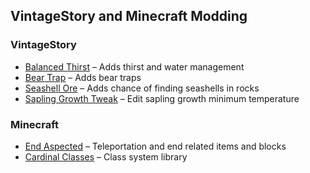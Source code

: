 ## VintageStory and Minecraft Modding
### VintageStory
- [Balanced Thirst](https://mods.vintagestory.at/balancedthirst) – Adds thirst and water management
- [Bear Trap](https://mods.vintagestory.at/beartrap) – Adds bear traps
- [Seashell Ore](https://mods.vintagestory.at/seashellore) – Adds chance of finding seashells in rocks
- [Sapling Growth Tweak](https://mods.vintagestory.at/saplinggrowthtweak) – Edit sapling growth minimum temperature

### Minecraft
- [End Aspected](https://modrinth.com/mod/end-aspected) – Teleportation and end related items and blocks
- [Cardinal Classes](https://modrinth.com/mod/cardinal-classes) – Class system library

